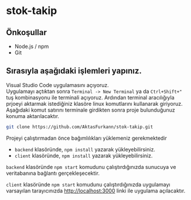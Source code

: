 # stok-takip
## Önkoşullar
* Node.js / npm
* Git

## Sırasıyla aşağıdaki işlemleri yapınız.
Visual Studio Code uygulamasını açıyoruz.  
Uygulamayı açtıktan sonra ` Terminal -> New Terminal `  ya da  `Ctrl+Shift+"`  tuş kombinasyonu ile terminali açıyoruz. Ardından terminal aracılığıyla prjoeyi aktarmak istediğiniz klasöre linux komutlarını kullanarak giriyoruz.\
Aşağıdaki komut satırını terminale girdikten sonra proje bulunduğunuz konuma aktarılacaktır.
```sh
git clone https://github.com/AktasFurkann/stok-takip.git
```




 Projeyi çalıştırmadan önce bağımlılıkları yüklemeniz gerekmektedir
 
- `backend` klasöründe, `npm install` yazarak yükleyebilirsiniz.
- `client` klasöründe, `npm install` yazarak yükleyebilirsiniz.

`backend` klasöründe `npm start` komudunu çalıştırdığınızda sunucuya ve veritabanına bağlantı gerçekleşecektir.

`client` klasöründe `npm start` komudunu çalıştırdığınızda uygulamayı varsayılan tarayıcınızda [http://localhost:3000](http://localhost:3000) linki ile uygulama açılacaktır.

